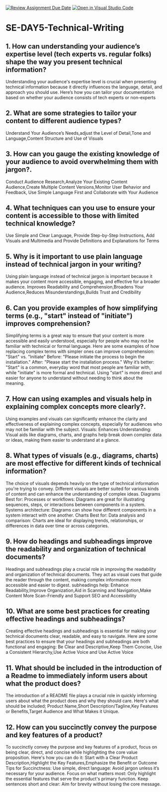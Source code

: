 [![Review Assignment Due Date](https://classroom.github.com/assets/deadline-readme-button-22041afd0340ce965d47ae6ef1cefeee28c7c493a6346c4f15d667ab976d596c.svg)](https://classroom.github.com/a/zsAR-pyY)
[![Open in Visual Studio Code](https://classroom.github.com/assets/open-in-vscode-2e0aaae1b6195c2367325f4f02e2d04e9abb55f0b24a779b69b11b9e10269abc.svg)](https://classroom.github.com/online_ide?assignment_repo_id=18492846&assignment_repo_type=AssignmentRepo)
# SE-DAY5-Technical-Writing
## 1. How can understanding your audience’s expertise level (tech experts vs. regular folks) shape the way you present technical information?
Understanding your audience's expertise level is crucial when presenting technical information because it directly influences the language, detail, and approach you should use. Here’s how you can tailor your documentation based on whether your audience consists of tech experts or non-experts

## 2. What are some strategies to tailor your content to different audience types?
 Understand Your Audience’s Needs,adjust the Level of Detail,Tone and Language,Content Structure and  Use of Visuals
 
## 3. How can you gauge the existing knowledge of your audience to avoid overwhelming them with jargon?.
Conduct Audience Research,Analyze Your Existing Content Audience,Create Multiple Content Versions,Monitor User Behavior and Feedback, Use Simple Language First and  Collaborate with Your Audience

## 4. What techniques can you use to ensure your content is accessible to those with limited technical knowledge?
Use Simple and Clear Language, Provide Step-by-Step Instructions, Add Visuals and Multimedia and  Provide Definitions and Explanations for Terms

## 5. Why is it important to use plain language instead of technical jargon in your writing?
Using plain language instead of technical jargon is important because it makes your content more accessible, engaging, and effective for a broader audience. 
 Improves Readability and Comprehension,Broadens Your Audience,Reduces Misunderstandings,Builds Trust and Credibility
 
## 6. Can you provide examples of how simplifying terms (e.g., "start" instead of "initiate") improves comprehension?
 Simplifying terms is a great way to ensure that your content is more accessible and easily understood, especially for people who may not be familiar with technical or formal language. Here are some examples of how replacing complex terms with simpler ones can improve comprehension:
  "Start" vs. "Initiate"
Before: "Please initiate the process to begin the installation."
After: "Please start the installation process."
Why it’s better: "Start" is a common, everyday word that most people are familiar with, while "initiate" is more formal and technical. Using "start" is more direct and easier for anyone to understand without needing to think about the meaning.

## 7. How can using examples and visuals help in explaining complex concepts more clearly?.
Using examples and visuals can significantly enhance the clarity and effectiveness of explaining complex concepts, especially for audiences who may not be familiar with the subject.
Visuals:
Enhances Understanding: Visual aids like diagrams, charts, and graphs help break down complex data or ideas, making them easier to understand at a glance. 

## 8. What types of visuals (e.g., diagrams, charts) are most effective for different kinds of technical information?
The choice of visuals depends heavily on the type of technical information you're trying to convey. Different visuals are better suited for various kinds of content and can enhance the understanding of complex ideas. 
Diagrams
Best for:
Processes or workflows: Diagrams are great for illustrating sequences, steps, or interactions between components in a system.
Systems architecture: Diagrams can show how different components in a system interact with one another.
Charts
Best for:
Data analysis and comparison: Charts are ideal for displaying trends, relationships, or differences in data over time or across categories.

## 9. How do headings and subheadings improve the readability and organization of technical documents?
Headings and subheadings play a crucial role in improving the readability and organization of technical documents. They act as visual cues that guide the reader through the content, making complex information more accessible and easier to digest.
subheadings help:
Enhance Readability,Improve Organization,Aid in Scanning and Navigation,Make Content More Scan-Friendly and  Support SEO and Accessibility
## 10. What are some best practices for creating effective headings and subheadings?
Creating effective headings and subheadings is essential for making your technical documents clear, readable, and easy to navigate. Here are some best practices to ensure that your headings and subheadings are both functional and engaging:
Be Clear and Descriptive,Keep Them Concise, Use a Consistent Hierarchy,Use Active Voice and Use Active Voice
## 11. What should be included in the introduction of a Readme to immediately inform users about what the product does?
The introduction of a README file plays a crucial role in quickly informing users about what the product does and why they should care.
 Here's what should be included;
  Product Name,Short Description/Tagline,Key Features or Benefits,Target Audience and What Makes it Unique.
  
## 12. How can you succinctly convey the purpose and key features of a product?
To succinctly convey the purpose and key features of a product, focus on being clear, direct, and concise while highlighting the core value proposition. 
Here's how you can do it:
Start with a Clear Product Description,Highlight the Key Features,Emphasize the Benefit or Outcome
Tips for Succinctness:
Use simple, direct language: Avoid jargon unless it’s necessary for your audience.
Focus on what matters most: Only highlight the essential features that serve the product's primary function.
Keep sentences short and clear: Aim for brevity without losing the core message.
